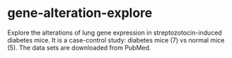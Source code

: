 # gene-alteration-explore
Explore the alterations of lung gene expression in streptozotocin-induced diabetes mice. 
It is a case-control study: diabetes mice (7) vs normal mice (5).
The data sets are downloaded from PubMed.
